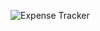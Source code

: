 ![Expense Tracker](https://github.com/user-attachments/assets/431a141e-2ac5-4000-8bf2-d39b122b82df)
